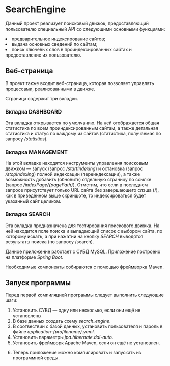# SearchEngine
Данный проект реализует поисковый движок, предоставляющий пользователю специальный
API со следующими основными функциями: 
<li>предварительное индексирование сайтов;</li>
<li>выдача основных сведений по сайтам;</li>
<li>поиск ключевых слов в проиндексированных сайтах и предоставление их пользователю.</li>

## Веб-страница

В проект также входит веб-страница, которая позволяет управлять процессами, реализованными
в движке.
<p>
Страница содержит три вкладки.

### Вкладка DASHBOARD
Эта вкладка открывается по умолчанию. На ней
отображается общая статистика по всем проиндексированным сайтам, а также
детальная статистика и статус по каждому из сайтов (статистика,
получаемая по запросу <i>/statistics</i>).

### Вкладка MANAGEMENT
На этой вкладке находятся инструменты управления 
поисковым движком — запуск (запрос <i>/startIndexing</i>) 
и остановка (запрос <i>/stopIndexing</i>) полной индексации
(переиндексации), а также возможность добавить (обновить)
отдельную страницу по ссылке (запрос <i>/indexPage/{pagePath}</i>).
Отметим, что если в последнем запросе присутствует только
URL сайта без завершающего слэша (/), как в приведённом выше
скриншоте, то индексироваться будет указанный сайт целиком.

### Вкладка SEARCH
Эта вкладка предназначена для тестирования поискового
движка. На ней находится поле поиска и выпадающий список с
выбором сайта, по которому искать, а при нажатии на кнопку
<i>SEARCH</i> выводятся результаты поиска (по запросу /search).



Данное приложение работает с СУБД MySQL.
Приложение построено на платформе <i>Spring Boot</i>.
<p>Необходимые компоненты собираются с помощью фреймворка Maven.

## Запуск программы

Перед первой компиляцией программы следует выполнить следующие шаги:
<ol>
<li>
Установить СУБД — одну или несколько, если они ещё не установлены.
</li>
<li>
В базе данных создать схему <i>search_engine</i>.
<li>
В соотвествии с базой данных, установить
пользователя и пароль  в файле <i>application-{profilename}.yaml</i>.
</li>
<li>
Установить параметры <i>jpa.hibernate.ddl-auto</i>.
</li>
<li>
Установить фреймворк Apache Maven, если он ещё не установлен.
</li>
<li>

Теперь приложение можно компилировать и запускать из программной среды.
</li>
</ol>

